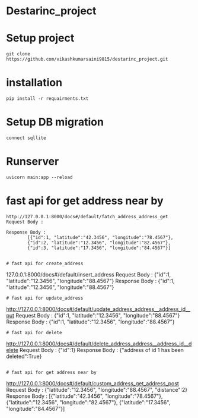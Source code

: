 # Destarinc_project

# Setup project
```
git clone https://github.com/vikashkumarsaini9815/destarinc_project.git
```
#  installation
``` 
pip install -r requairments.txt
```
# Setup DB migration
```
connect sqllite
```
# Runserver 
```
uvicorn main:app --reload
```
# fast api for get address near by 
```
http://127.0.0.1:8000/docs#/default/fatch_address_address_get
Request Body :
        
Response Body :
        [{"id":1, "latitude":"42.3456", "longitude":"78.4567"},
        {"id":2, "latitude":"12.3456", "longitude":"82.4567"},
        {"id":3, "latitude":"17.3456", "longitude":"84.4567"}]


# fast api for create_address
```
127.0.0.1:8000/docs#/default/insert_address
Request Body :
  {"id":1, "latitude":"12.3456", "longitude":"88.4567"}
Response Body :
  {"id":1, "latitude":"12.3456", "longitude":"88.4567"}
```
# fast api for update_address
```
http://127.0.0.1:8000/docs#/default/update_address_address__address_id__put
Request Body : 
       {"id":1, "latitude":"12.3456", "longitude":"88.4567"}
Response Body :
       {"id":1, "latitude":"12.3456", "longitude":"88.4567"}
```
# fast api for delete
```
http://127.0.0.1:8000/docs#/default/delete_address_address__address_id__delete
Request Body :
        {"id":1}
Response Body :
        {"address of id 1 has been deleted":True}
```

# fast api for get address near by 
```
http://127.0.0.1:8000/docs#/default/custom_address_get_address_post
Request Body :
        {"latitude":"12.3456", "longitude":"88.4567", "distance":2}
Response Body :
        [{"latitude":"42.3456", "longitude":"78.4567"},
        {"latitude":"12.3456", "longitude":"82.4567"},
        {"latitude":"17.3456", "longitude":"84.4567"}]
        
        
```
